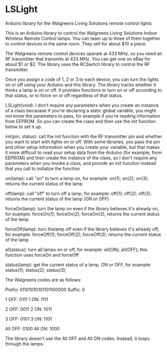 LSLight
=======

Arduino library for the Walgreens Living Solutions remote control lights

This is an Arduino library to control the Walgreens Living Solutions Indoor Wireless Remote Control
lamps. You can team up to three of them together to control devices in the same room. They sell for
about $10 a piece.

The Walgreens remote control devices operate at 433 MHz, so you need an RF transmitter that transmits
at 433 MHz. You can get one on eBay for about $1 or $2. The library uses the RCSwitch library to control
the RF transmitter.

Once you assign a code of 1, 2 or 3 to each device, you can turn the lights on or off using your Arduino
and this library. The library tracks whether it thinks a lamp is on or off. It provides functions to turn
on or off according to that status, or to force on or off regardless of that status.


LSLight(void):      I don't require any parameters when you create an instance of a class becauase if you're
                    declaring a static global variable, you might not know the parameters to pass, for example
                    if you're reading information from EEPROM. So you can create the class and then use the
                    init function below to set it up.

init(pin, status):  call the init function with the RF transmitter pin and whether you want to start with
                    lights on or off. With some libraries, you pass the pin and other setup information when
                    you create your variable, but that makes it more difficult to read your setup data from the
                    Arduino (for example, from EEPROM) and then create the instance of the class, so I don't 
                    require any parameters when you invoke a class, and provide an init function instead that
                    you call to initialize the function
                    
on(lamp):           call "on" to turn a lamp on, for example:  on(1); on(2); on(3);
                    returns the current status of the lamp

off(lamp):          call "off" to turn off a lamp, for example:  off(1); off(2); off(3);
                    returns the current status of the lamp (ON or OFF)

forceOn(lamp):      turn the lamp on even if the library believes it's already on, for example:
                    forceOn(1); forceOn(2); forceOn(3);
                    returns the current status of the lamp
                    
forceOff(lamp):     turn thelamp off even if the library believes it's already off, for example:
                    forceOff(1); forceOff(2); forceOff(3);
                    returns the current status of the lamp
                    
all(status):        turn all lamps on or off, for example: all(ON); all(OFF);
                    this function uses forceOn and forceOff
                    
status(lamp):       get the current status of a lamp, ON or OFF, for example:  status(1); status(2); status(3);
  
The Walgreens codes are as follows:

  Prefix:   01101010101101100000
  Suffix:   0
  
  1 OFF:    0111
  1 ON:     1111
  
  2 OFF:    0011
  2 ON:     1011
  
  3 OFF:    0101
  3 ON:     1101
  
  All OFF:  0100
  All ON:   1000
  
The library doesn't use the All OFF and All ON codes. Instead, it loops through the lamps. 
